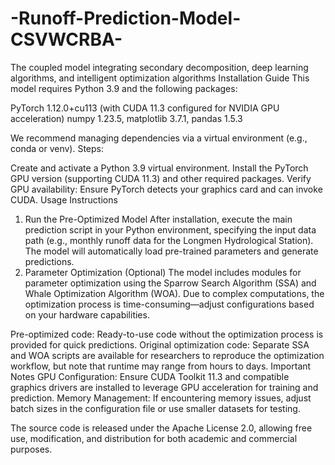 # -Runoff-Prediction-Model-CSVWCRBA-
The coupled model integrating secondary decomposition, deep learning algorithms, and intelligent optimization algorithms
Installation Guide
This model requires Python 3.9 and the following packages:

PyTorch 1.12.0+cu113 (with CUDA 11.3 configured for NVIDIA GPU acceleration)
numpy 1.23.5, matplotlib 3.7.1, pandas 1.5.3

We recommend managing dependencies via a virtual environment (e.g., conda or venv). Steps:

Create and activate a Python 3.9 virtual environment.
Install the PyTorch GPU version (supporting CUDA 11.3) and other required packages.
Verify GPU availability: Ensure PyTorch detects your graphics card and can invoke CUDA.
Usage Instructions
1. Run the Pre-Optimized Model
After installation, execute the main prediction script in your Python environment, specifying the input data path (e.g., monthly runoff data for the Longmen Hydrological Station). The model will automatically load pre-trained parameters and generate predictions.
2. Parameter Optimization (Optional)
The model includes modules for parameter optimization using the Sparrow Search Algorithm (SSA) and Whale Optimization Algorithm (WOA). Due to complex computations, the optimization process is time-consuming—adjust configurations based on your hardware capabilities.

Pre-optimized code: Ready-to-use code without the optimization process is provided for quick predictions.
Original optimization code: Separate SSA and WOA scripts are available for researchers to reproduce the optimization workflow, but note that runtime may range from hours to days.
Important Notes
GPU Configuration: Ensure CUDA Toolkit 11.3 and compatible graphics drivers are installed to leverage GPU acceleration for training and prediction.
Memory Management: If encountering memory issues, adjust batch sizes in the configuration file or use smaller datasets for testing.


The source code is released under the Apache License 2.0, allowing free use, modification, and distribution for both academic and commercial purposes.
